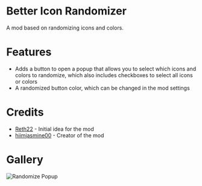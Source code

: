 # Better Icon Randomizer
A mod based on randomizing icons and colors.

# Features
- Adds a button to open a popup that allows you to select which icons and colors to randomize, which also includes checkboxes to select all icons or colors
- A randomized button color, which can be changed in the mod settings

# Credits
- [Reth22](user:13446616) - Initial idea for the mod
- [hiimjasmine00](user:7466002) - Creator of the mod

# Gallery
![Randomize Popup](hiimjustin000.better_icon_randomizer/randomize-popup.png?scale=0.9)